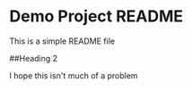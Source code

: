 # Demo Project README

This is a simple README file

##Heading 2

I hope this isn't much of a problem
